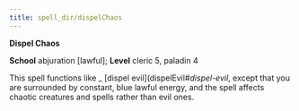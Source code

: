 ```yaml
---
title: spell_dir/dispelChaos
---
```

 **Dispel Chaos**

**School** abjuration [lawful]; **Level** cleric 5, paladin 4

This spell functions like _ [dispel evil](dispelEvil#_dispel-evil_, except that you are surrounded by constant, blue lawful energy, and the spell affects chaotic creatures and spells rather than evil ones.

